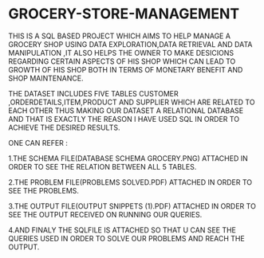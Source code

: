# GROCERY-STORE-MANAGEMENT




 THIS IS A SQL BASED PROJECT WHICH AIMS TO HELP MANAGE A GROCERY SHOP USING DATA EXPLORATION,DATA RETRIEVAL AND DATA MANIPULATION ,IT ALSO HELPS THE OWNER TO MAKE DESICIONS REGARDING CERTAIN ASPECTS OF HIS SHOP WHICH CAN LEAD TO GROWTH OF HIS SHOP BOTH IN TERMS OF MONETARY BENEFIT AND  SHOP MAINTENANCE.
 
 
 THE DATASET INCLUDES FIVE TABLES CUSTOMER ,ORDERDETAILS,ITEM,PRODUCT AND SUPPLIER WHICH ARE RELATED TO EACH OTHER THUS MAKING OUR DATASET A RELATIONAL DATABASE AND THAT IS EXACTLY THE REASON I HAVE USED SQL IN ORDER TO ACHIEVE THE DESIRED RESULTS.
 
 ONE CAN REFER :
 
1.THE SCHEMA FILE(DATABASE SCHEMA GROCERY.PNG) ATTACHED IN ORDER TO SEE THE RELATION BETWEEN ALL 5 TABLES.

2.THE PROBLEM FILE(PROBLEMS SOLVED.PDF) ATTACHED IN ORDER TO SEE THE PROBLEMS.

3.THE OUTPUT FILE(OUTPUT SNIPPETS (1).PDF) ATTACHED IN ORDER TO SEE THE OUTPUT RECEIVED ON RUNNING OUR QUERIES.

4.AND FINALY THE SQLFILE IS ATTACHED SO THAT U CAN SEE THE QUERIES USED IN ORDER TO SOLVE OUR PROBLEMS AND REACH THE OUTPUT.
 ‍
  
  
